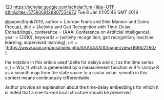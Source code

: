120
https://scholar.google.com/scholar?um=1&ie=UTF-8&lr&cites=5758069128807554973
Tue  8 Jan 01:05:46 GMT 2019


@paper{frank2010,
	author = {Jordan Frank and Shie Mannor and Doina Precup},
	title = {Activity and Gait Recognition with Time-Delay Embeddings},
	conference = {AAAI Conference on Artificial Intelligence},
	year = {2010},
	keywords = {activity recognition; gait recognition; machine learning; supervised learning},
  url = {https://www.aaai.org/ocs/index.php/AAAI/AAAI10/paper/view/1666/2260}
}


the notation in this article used \delta for delays and o_t as the time series
o_t = W(x_t)
which is genereated by a measurement function w:R^k \arrow R
as a smooth map from the state space to a scalar value.
smooth in this context means continuously differentiable

Author provide an explanation about the time-delay embeddings for which it is noted
that a one-to-one local structure should be preserved
